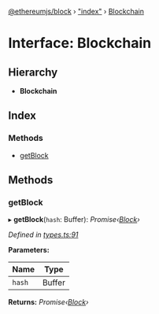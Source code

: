 [@ethereumjs/block](../README.md) › ["index"](../modules/_index_.md) › [Blockchain](_index_.blockchain.md)

# Interface: Blockchain

## Hierarchy

* **Blockchain**

## Index

### Methods

* [getBlock](_index_.blockchain.md#getblock)

## Methods

###  getBlock

▸ **getBlock**(`hash`: Buffer): *Promise‹[Block](../classes/_block_.block.md)›*

*Defined in [types.ts:91](https://github.com/ethereumjs/ethereumjs-vm/blob/master/packages/block/src/types.ts#L91)*

**Parameters:**

Name | Type |
------ | ------ |
`hash` | Buffer |

**Returns:** *Promise‹[Block](../classes/_block_.block.md)›*
